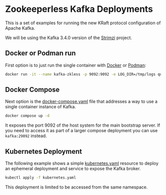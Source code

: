 # Zookeeperless Kafka Deployments

This is a set of examples for running the new KRaft protocol configuration of Apache Kafka.

We will be using the Kafka 3.4.0 version of the [Strimzi](https://strimzi.io/) project.

## Docker or Podman run

First option is to just run the single container with [Docker](https://docker.io) or [Podman](https://podman.io):

```sh
docker run -it --name kafka-zkless -p 9092:9092 -e LOG_DIR=/tmp/logs quay.io/strimzi/kafka:latest-kafka-3.6.1 /bin/sh -c 'export CLUSTER_ID=$(bin/kafka-storage.sh random-uuid) && bin/kafka-storage.sh format -t $CLUSTER_ID -c config/kraft/server.properties --ignore-formatted && bin/kafka-server-start.sh config/kraft/server.properties'
```

## Docker Compose

Next option is the [docker-compose.yaml](docker-compose.yaml) file that addresses a way to use a single container instance of Kafka.

```sh
docker compose up -d
```

It exposes the port 9092 of the host system for the main bootstrap server. If you need to access it as part of a larger compose deployment you can use `kafka:29092` instead.

## Kubernetes Deployment

The following example shows a simple [kubernetes.yaml](kubernetes.yaml) resource to deploy an ephemeral deployment and service to expose the Kafka broker. 

```sh
kubectl apply -f kubernetes.yaml
```

This deployment is limited to be accessed from the same namespace. 
